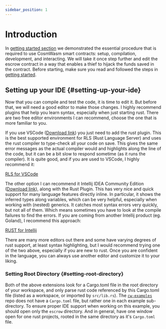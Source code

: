 ```yaml
---
sidebar_position: 1
---
```


# Introduction

In [getting started section](https://docs.cosmwasm.com/0.14/getting-started/intro) we demonstrated the essential
procedure that is required
to use
CosmWasm smart contracts: setup, compilation, development, and interacting. We will take it once step further and edit
the escrow contract in a way that enables a thief to hijack the funds saved in the contract. Before starting, make sure
you read and followed the steps in [getting started](https://docs.cosmwasm.com/0.14/getting-started/intro).

## Setting up your IDE {#setting-up-your-ide}

Now that you can compile and test the code, it is time to edit it. But before that, we will need a good editor to make
those changes. I highly recommend plugins that help you learn syntax, especially when just starting rust. There are two
free editor environments I can recommend, choose the one that is more familiar to you.

If you use VSCode ([Download link](https://code.visualstudio.com/download)) you just need to add the rust plugin. This
is the best supported environment for RLS (Rust Language Server) and uses the rust compiler to type-check all your code
on save. This gives the same error messages as the actual compiler would and highlights along the line of the code, but
it can be a bit slow to respond sometime (as it runs the compiler). It is quite good, and if you are used to VSCode, I
highly recommend it:

[RLS for VSCode](https://marketplace.visualstudio.com/items?itemName=rust-lang.rust)

The other option I can recommend it Intellij IDEA Community
Edition ([Download link](https://www.jetbrains.com/idea/download/)), along with the Rust Plugin. This has very nice and
quick support for many language features directly inline. In particular, it shows the inferred types along variables,
which can be very helpful, especially when working with (nested) generics. It catches most syntax errors very quickly,
but not all of them. Which means sometimes you have to look at the compile failures to find the errors. If you are
coming from another Intellij product (eg. Goland), I recommend this approach:

[RUST for Intellij](https://intellij-rust.github.io/)

There are many more editors out there and some have varying degrees of rust support, at least syntax highlighting, but I
would recommend trying one of the two above, especially if you are new to rust. Once you are confident in the language,
you can always use another editor and customize it to your liking.

### Setting Root Directory {#setting-root-directory}

Both of the above extensions look for a Cargo.toml file in the root directory of your workspace, and only parse rust
code referenced by this Cargo.toml file (listed as a workspace, or imported by `src/lib.rs`).
The [`cw-examples`](https://github.com/CosmWasm/cw-examples) repo does not have a `Cargo.toml` file, but
rather one in each example sub-directory. To ensure proper IDE support when working on this example, you should open
only the `escrow` directory. And in general, have one window open for one rust projects, rooted in the same directory as
it's `Cargo.toml` file.
